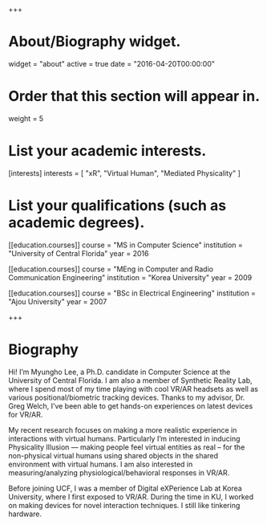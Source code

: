 +++
# About/Biography widget.
widget = "about"
active = true
date = "2016-04-20T00:00:00"

# Order that this section will appear in.
weight = 5

# List your academic interests.
[interests]
  interests = [
    "xR",
    "Virtual Human",
    "Mediated Physicality"
  ]

# List your qualifications (such as academic degrees).
[[education.courses]]
  course = "MS in Computer Science"
  institution = "University of Central Florida"
  year = 2016

[[education.courses]]
  course = "MEng in Computer and Radio Communication Engineering"
  institution = "Korea University"
  year = 2009

[[education.courses]]
  course = "BSc in Electrical Engineering"
  institution = "Ajou University"
  year = 2007
 
+++

# Biography

Hi! I’m Myungho Lee, a Ph.D. candidate in Computer Science at the University of Central Florida. I am also a member of Synthetic Reality Lab, where I spend most of my time playing with cool VR/AR headsets as well as various positional/biometric tracking devices. Thanks to my advisor, Dr. Greg Welch, I’ve been able to get hands-on experiences on latest devices for VR/AR.

My recent research focuses on making a more realistic experience in interactions with virtual humans. Particularly I’m interested in inducing Physicality Illusion — making people feel virtual entities as real – for the non-physical virtual humans using shared objects in the shared environment with virtual humans. I am also interested in measuring/analyzing physiological/behavioral responses in VR/AR.

Before joining UCF, I was a member of Digital eXPerience Lab at Korea University, where I first exposed to VR/AR. During the time in KU, I worked on making devices for novel interaction techniques. I still like tinkering hardware.
